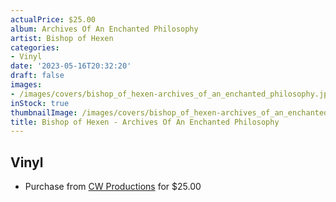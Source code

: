 ```yaml
---
actualPrice: $25.00
album: Archives Of An Enchanted Philosophy
artist: Bishop of Hexen
categories:
- Vinyl
date: '2023-05-16T20:32:20'
draft: false
images:
- /images/covers/bishop_of_hexen-archives_of_an_enchanted_philosophy.jpg
inStock: true
thumbnailImage: /images/covers/bishop_of_hexen-archives_of_an_enchanted_philosophy-thumb.jpg
title: Bishop of Hexen - Archives Of An Enchanted Philosophy
---
```


## Vinyl
* Purchase from [CW Productions](https://shop.cwproductions.net/products/bishop-of-hexen-archives-of-an-enchanted-philosophy-lp) for $25.00
